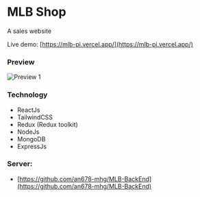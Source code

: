 # MLB Shop

A sales website

Live demo: [https://mlb-pi.vercel.app/](https://mlb-pi.vercel.app/)

### Preview

![Preview 1](https://res.cloudinary.com/annnn/image/upload/v1655554375/A%CC%89nh_chu%CC%A3p_ma%CC%80n_hi%CC%80nh_2022-06-18_191010_oavf6m.png)

### Technology

- ReactJs
- TailwindCSS
- Redux (Redux toolkit)
- NodeJs
- MongoDB
- ExpressJs

### Server: 

- [https://github.com/an678-mhg/MLB-BackEnd](https://github.com/an678-mhg/MLB-BackEnd)
